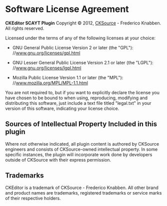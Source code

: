 Software License Agreement
==========================

**CKEditor SCAYT Plugin**
Copyright &copy; 2012, [CKSource](//cksource.com) - Frederico Knabben. All rights reserved.

Licensed under the terms of any of the following licenses at your choice:

*   GNU General Public License Version 2 or later (the "GPL"):
    //www.gnu.org/licenses/gpl.html

*   GNU Lesser General Public License Version 2.1 or later (the "LGPL"):
    //www.gnu.org/licenses/lgpl.html

*   Mozilla Public License Version 1.1 or later (the "MPL"):
    //www.mozilla.org/MPL/MPL-1.1.html

You are not required to, but if you want to explicitly declare the license you have chosen to be bound to when using, reproducing, modifying and distributing this software, just include a text file titled "legal.txt" in your version of this software, indicating your license choice.

Sources of Intellectual Property Included in this plugin
--------------------------------------------------------

Where not otherwise indicated, all plugin content is authored by CKSource engineers and consists of CKSource-owned intellectual property. In some specific instances, the plugin will incorporate work done by developers outside of CKSource with their express permission.

Trademarks
----------

CKEditor is a trademark of CKSource - Frederico Knabben. All other brand and product names are trademarks, registered trademarks or service marks of their respective holders.
